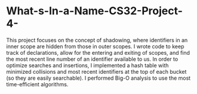 # What-s-In-a-Name-CS32-Project-4-
This project focuses on the concept of shadowing, where identifiers in an inner scope are hidden from those in outer scopes. I wrote code to keep track of declarations, allow for the entering and exiting of scopes, and find the most recent line number of an identifier available to us. In order to optimize searches and insertions, I implemented a hash table with minimized collisions and most recent identifiers at the top of each bucket (so they are easily searchable). I performed Big-O analysis to use the most time-efficient algorithms.

